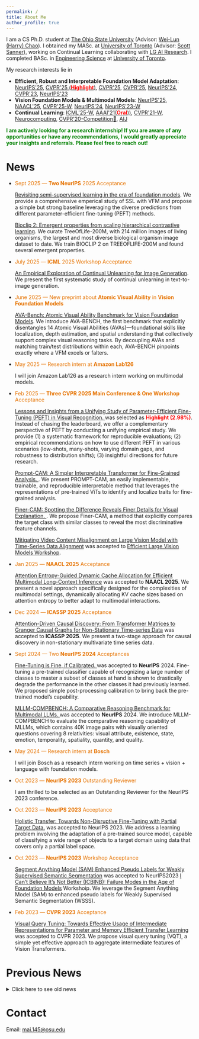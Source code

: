 ```yaml
---
permalink: /
title: About Me
author_profile: true
---
```

I am a CS Ph.D. student at <ins>The Ohio State University</ins> (Advisor:  [Wei-Lun (Harry) Chao](https://sites.google.com/view/wei-lun-harry-chao)). I obtained my MASc. at <ins>University of Toronto</ins> (Advisor: [Scott Sanner](https://d3m.mie.utoronto.ca/members/ssanner/)), working on Continual Learning collaborating with [LG AI Research](https://www.lgresearch.ai/). I completed BASc. in [Engineering Science](https://engsci.utoronto.ca/) at <ins>University of Toronto</ins>.


My research interests lie in 

- **Efficient, Robust and Interpretable Foundation Model Adaptation**: [NeurIPS'25](https://arxiv.org/abs/2503.09707), [CVPR'25 (<span style="color:red">**Highlight**</span>)](https://openaccess.thecvf.com/content/CVPR2025/html/Mai_Lessons_and_Insights_from_a_Unifying_Study_of_Parameter-Efficient_Fine-Tuning_CVPR_2025_paper.html), [CVPR'25](https://openaccess.thecvf.com/content/CVPR2025/html/Chowdhury_Prompt-CAM_Making_Vision_Transformers_Interpretable_for_Fine-Grained_Analysis_CVPR_2025_paper.html), [CVPR'25](https://openaccess.thecvf.com/content/CVPR2025/html/Zhang_Finer-CAM_Spotting_the_Difference_Reveals_Finer_Details_for_Visual_Explanation_CVPR_2025_paper.html), [NeurIPS'24](https://proceedings.neurips.cc/paper_files/paper/2024/hash/f573c36434796efe066d2f4cf3349e7f-Abstract-Conference.html), [CVPR'23](https://openaccess.thecvf.com/content/CVPR2023/html/Tu_Visual_Query_Tuning_Towards_Effective_Usage_of_Intermediate_Representations_for_CVPR_2023_paper.html),       [NeurIPS'23](https://proceedings.neurips.cc/paper_files/paper/2023/hash/5d087955ee13fe9a7402eedec879b9c3-Abstract-Conference.html)
- **Vision Foundation Models & Multimodal Models**: [NeurIPS'25](https://arxiv.org/abs/2505.23883), [NAACL'25](https://arxiv.org/abs/2502.17599), [CVPR'25-W](https://openaccess.thecvf.com/content/CVPR2025W/eLVM/html/Xie_Efficiently_Mitigating_Video_Content_Misalignment_on_Large_Vision_Model_with_CVPRW_2025_paper.html), [NeurIPS'24](https://proceedings.neurips.cc/paper_files/paper/2024/hash/32923dff09f75cf1974c145764a523e2-Abstract-Datasets_and_Benchmarks_Track.html), [NeurIPS'23-W](https://arxiv.org/abs/2305.05803)
- **Continual Learning**: [ICML'25-W](https://openreview.net/forum?id=2FKAoAmYOj), [AAAI'21(<span style="color:red">**Oral**</span>))](https://ojs.aaai.org/index.php/AAAI/article/view/17159), [CVPR'21-W](https://openaccess.thecvf.com/content/CVPR2021W/CLVision/html/Mai_Supervised_Contrastive_Replay_Revisiting_the_Nearest_Class_Mean_Classifier_in_CVPRW_2021_paper.html), [Neurocomputing](https://www.sciencedirect.com/science/article/abs/pii/S0925231221014995), [CVPR'20-Competition🏅](https://arxiv.org/abs/2007.05683), [AIJ](https://www.sciencedirect.com/science/article/abs/pii/S0004370221001867)


<!--[Preprint-AVABench](https://arxiv.org/abs/2506.09082), [Preprint-BioCLIP2](https://arxiv.org/abs/2505.23883),-->


<span style="color:green">**I am actively looking for a research internship!  If you are aware of any opportunities or have any recommendations, I would greatly appreciate your insights and referrals. Please feel free to reach out!**</span>

# News

 - <span style="color:#e67300">Sept 2025 — **Two NeurIPS** 2025 Acceptance</span>

	[Revisiting semi-supervised learning in the era of foundation models](https://arxiv.org/abs/2503.09707). We provide a comprehensive emperical study of SSL with VFM and propose a simple but strong baseline leveraging the diverse predictions from different parameter-efficient fine-tuning (PEFT) methods. 
	
	[Bioclip 2: Emergent properties from scaling hierarchical contrastive learning](https://arxiv.org/abs/2505.23883). We curate TreeOfLife-200M, with 214 million images of living organisms, the largest and most diverse biological organism image dataset to date. We train BIOCLIP 2 on TREEOFLIFE-200M and found several emergent properties.

 - <span style="color:#e67300">July 2025 — **ICML** 2025 Workshop Acceptance</span>

	[An Empirical Exploration of Continual Unlearning for Image Generation](https://openreview.net/pdf?id=2FKAoAmYOj). We present the first systematic study of continual unlearning in text-to-image generation.


- <span style="color:#e67300">June 2025 — New preprint about **Atomic Visual Ability** in **Vision Foundation Models**</span>

	[AVA-Bench: Atomic Visual Ability Benchmark for Vision Foundation Models](https://arxiv.org/abs/2506.09082). We introduce AVA-BENCH, the first benchmark that explicitly disentangles 14 Atomic Visual Abilities (AVAs)—foundational skills like localization, depth estimation, and spatial understanding that collectively support complex visual reasoning tasks. By decoupling AVAs and matching train/test distributions within each, AVA-BENCH pinpoints exactly where a VFM excels or falters.

- <span style="color:#e67300">May 2025 — Research intern at **Amazon Lab126** </span>

	I will join Amazon Lab126 as a research intern working on multimodal models. 


- <span style="color:#e67300">Feb 2025 — **Three CVPR 2025 Main Conference & One Workshop** Acceptance</span>
		
	[Lessons and Insights from a Unifying Study of Parameter-Efficient Fine-Tuning (PEFT) in Visual Recognition. ](https://zheda-mai.github.io/PEFT_Vision_CVPR25/)  was selected as <span style="color:red">**Highlight (2.98%)**</span>. Instead of chasing the leaderboard, we offer a complementary perspective of PEFT by conducting a unifying empirical study. We provide (1) a systematic framework for reproducible evaluations; (2) empirical recommendations on how to use different PEFT in various scenarios (low-shots, many-shots, varying domain gaps, and robustness to distribution shifts); (3) insightful directions for future research.

	[Prompt-CAM: A Simpler Interpretable Transformer for Fine-Grained Analysis. ](https://arxiv.org/pdf/2501.09333). We present PROMPT-CAM, an easily implementable, trainable, and reproducible interpretable method that
leverages the representations of pre-trained ViTs to identify and localize traits for fine-grained analysis.

	[Finer-CAM: Spotting the Difference Reveals Finer Details for Visual Explanation. ](https://arxiv.org/pdf/2501.11309). We propose
Finer-CAM, a method that explicitly compares the target
class with similar classes to reveal the most discriminative
feature channels.


	[Mitigating Video Content Misalignment on Large Vision Model with Time-Series Data Alignment]() was accepted to [Efficient Large Vision Models Workshop](https://sites.google.com/view/elvm/home).  
	
- <span style="color:#e67300">Jan 2025 — **NAACL 2025** Acceptance</span>

	[Attention Entropy-Guided Dynamic Cache Allocation for Efficient Multimodal Long-Context Inference](https://2025.naacl.org/) was accepted to **NAACL 2025**. We present a novel approach specifically designed for the complexities of multimodal settings, dynamically allocating KV cache sizes based on attention entropy to better adapt to multimodal interactions.
	
- <span style="color:#e67300">Dec 2024 — **ICASSP 2025** Acceptance</span>

	[Attention-Driven Causal Discovery: From Transformer Matrices to Granger Causal Graphs for Non-Stationary Time-series Data](https://2025.ieeeicassp.org/) was accepted to **ICASSP 2025**. We present a two-stage approach for causal discovery in non-stationary multivariate time series data.

- <span style="color:#e67300">Sept 2024 — Two **NeurIPS 2024** Acceptances</span> 
	
  [Fine-Tuning is Fine, if Calibrated. ](https://arxiv.org/abs/2409.16223) was accepted to **NeurIPS** 2024. Fine-tuning a pre-trained classifier capable of recognizing a large number of classes to master a subset of classes at hand is shown to drastically degrade the performance in the other classes it had previously learned. We proposed simple post-processing calibration to bring back the pre-trained model’s capability. 
  
  [MLLM-COMPBENCH: A Comparative Reasoning Benchmark for Multimodal LLMs. ](https://arxiv.org/pdf/2407.16837) was accepted to **NeurIPS** 2024. We introduce MLLM-COMPBENCH to evaluate the comparative reasoning capability of MLLMs, which contains 40K image pairs with visually oriented questions covering 8 relativities: visual attribute, existence, state, emotion, temporality, spatiality, quantity, and quality.



- <span style="color:#e67300">May 2024 — Research intern at **Bosch** </span>

	I will join Bosch as a research intern working on time series + vision + language with foundation models. 


- <span style="color:#e67300">Oct 2023 — **NeurIPS 2023** Outstanding Reviewer </span>

	I am thrilled to be selected as an Outstanding Reviewer for the NeurIPS 2023 conference.

- <span style="color:#e67300">Oct 2023 — **NeurIPS 2023** Acceptance </span>

  [Holistic Transfer: Towards Non-Disruptive Fine-Tuning with Partial Target Data.](https://proceedings.neurips.cc/paper_files/paper/2023/hash/5d087955ee13fe9a7402eedec879b9c3-Abstract-Conference.html) was accepted to NeurIPS 2023. We address a learning problem involving the adaptation of a pre-trained source model, capable of classifying a wide range of objects to a target domain using
data that covers only a partial label space. 


- <span style="color:#e67300">Oct 2023 — **NeurIPS 2023** Workshop Acceptance </span>

  [Segment Anything Model (SAM) Enhanced Pseudo Labels for Weakly Supervised Semantic Segmentation](https://arxiv.org/abs/2305.05803) was accepted to NeurIPS2023 [I Can’t Believe It’s Not Better (ICBINB): Failure Modes in the Age of Foundation Models](https://sites.google.com/view/icbinb-2023/home) Workshoip. We leverage the Segment Anything Model (SAM) to enhanced pseudo labels for Weakly Supervised Semantic Segmentation (WSSS). 
  
- <span style="color:#e67300">Feb 2023 — **CVPR 2023** Acceptance </span>

  [Visual Query Tuning: Towards Effective Usage of Intermediate Representations for Parameter and Memory Efficient Transfer Learning](https://arxiv.org/abs/2212.03220) was accepted to CVPR 2023. We propose visual query tuning (VQT), a simple yet effective approach to aggregate intermediate features of Vision Transformers. 

<h1>Previous News</h1>

<details> 
<summary> Click here to see old news </summary>

<div markdown="1">

* <span style="color:#e67300">Oct 2022 — **IPM** Acceptance</span>

  [Unintended Bias in Language Model-driven Conversational Recommendation](https://arxiv.org/abs/2201.06224) was accepted to Information Processing and Management (IPM)!  We investigate how unintended bias — i.e., language variations such as name references or indirect indicators of sexual orientation or location that should not affect recommendations — manifests in significantly shifted price and category distributions of restaurant recommendations


* <span style="color:#e67300">Sept 2022 — **ECCV 2022** Workshop Acceptance</span>

  [TransCAM: Transformer Attention-based CAM Refinement for Weakly Supervised Semantic Segmentation](https://arxiv.org/abs/2203.07239) was to the [Learning from Limited and Imperfect Data (L2ID) Workshop](https://l2id.github.io/l2id2022/) at ECCV 2022!  We propose TransCAM, a Conformer-based solution to WSSS that explicitly leverages the attention weights from the transformer branch of the Conformer to refine the CAM generated from the CNN branch. TransCAM is motivated by our observation that attention weights from shallow transformer blocks are able to capture low-level spatial feature similarities while attention weights from deep transformer blocks capture high-level semantic context. 


* <span style="color:#e67300">April 2022 — **SIGIR 2022**  Acceptance</span>

  [Mitigating the Filter Bubble while Maintaining Relevance: Targeted Diversification with VAE-based Recommender Systems](https://sigir.org/sigir2022/) was accepted to ACM SIGIR 2022! In this paper, we propose a novel methodology that trains Concept Activation Vectors (CAVs) for targeted topical dimensions (e.g., political polarization). We then modulate the latent embeddings of user preferences in a state-of-the-art VAE-based recommender system to diversify along the targeted dimension while preserving topical relevance across orthogonal dimensions.
  
  
 
  
  
  
* <span style="color:#e67300">Jan 2022 — **WWW 2022**  Acceptance</span>

  [Distributional Contrastive Embedding for Clarification-based Conversational Critiquing](https://ssanner.github.io/papers/www22_dcevae.pdf) was accepted to International World Wide Web Conference (WWW) 2022! In this paper, we propose a novel clarification-based conversational critiquing framework that allows the system to clarify user preferences by using distributional embeddings that can capture the specificity and generality of concepts through distributional coverage. 
  
  
  
  
  
* <span style="color:#e67300">Nov 2021 — **Artificial Intelligence** Journal Acceptance</span>

  [CVPR 2020 continual learning in computer vision competition: Approaches, results, current challenges and future directions](https://www.sciencedirect.com/science/article/abs/pii/S0004370221001867?dgcid=author) was accepted to Artificial Intelligence!  In this paper, we report the main results of the CVPR 2020 Continual Learning in Computer Vision competition and summarize the winning approaches, current challenges and future research directions.
  
  
  
* <span style="color:#e67300">Oct 2021 — **Neurocomputing** Journal Acceptance</span>

  [Online Continual Learning in Image Classification: An Empirical Survey](https://www.sciencedirect.com/science/article/abs/pii/S0925231221014995) was accepted to Neurocomputing! We empirically scrutinize recently proposed methods and tricks in Online Continual Learning to study their relative advantages and the settings where they work best. We also discuss recent trends and emerging directions in Online Continual Learning. 
  
  
  
* <span style="color:#e67300">April 2021 — **CVPR 2021** Workshop Acceptance</span> 

  Our paper [Supervised Contrastive Replay: Revisiting the Nearest Class Mean Classifier in Online Class-Incremental Continual Learning](https://arxiv.org/abs/2103.13885) was accepted to the [Workshop on Continual Learning in Computer Vision](https://sites.google.com/view/clvision2021/) at **CVPR 2021**! We leverage supervised contrastive learning and nearest class mean classifier to obtain new state-of-the-art performance for online continual learning. 
  
  

* <span style="color:#e67300">Dec 2020 — **AAAI 2021** Acceptance</span>

  Our paper [Online Class-Incremental Continual Learning with Adversarial Shapley Value](http://128.84.4.34/abs/2009.00093) was accepted to **AAAI 2021**! We contribute a novel Adversarial Shapley value scoring method that scores memory data samples according to their ability to preserve latent decision boundaries for previously observed classes (to maintain learning stability and avoid forgetting) while interfering with latent decision boundaries of current classes being learned (to encourage plasticity and optimal learning of new class boundaries). 

  

* <span style="color:#e67300">Nov 2020 — **ICDM 2020** Workshop Acceptance</span>

  Our paper [Attentive Autoencoders for Multifaceted Preference Learning in One-class Collaborative Filtering](https://arxiv.org/abs/2010.12803) (with [Ga Wu](https://wuga214.github.io/), [Kai Luo](https://scholar.google.com/citations?user=lO1PU44AAAAJ&hl=en), [Scott Sanner](https://d3m.mie.utoronto.ca/members/ssanner/)) was accepted to the [Workshop on Advanced Neural Algorithms and Theories for Recommender Systems (NeuRec)](https://datasj.github.io/) at **ICDM 2020**!

  

* <span style="color:#e67300">June 2020 — **CVPR 2020** CLVision Challenge Champion</span>

  I **won 1st  place** in the **CVPR 2020** [CLVision Challenge](https://sites.google.com/view/clvision2020/challenge/challenge-winners) with my entry [Batch-level Experience Replay with Review for Continual Learning](https://arxiv.org/abs/2007.05683)! Welcome to check our winning solution [[code]](https://github.com/RaptorMai/CVPR20_CLVision_challenge) [[paper]](https://arxiv.org/abs/2007.05683) and the [summary](https://arxiv.org/abs/2009.09929) of the challenge.

</div>
</details>


# Contact

Email: mai.145@osu.edu

